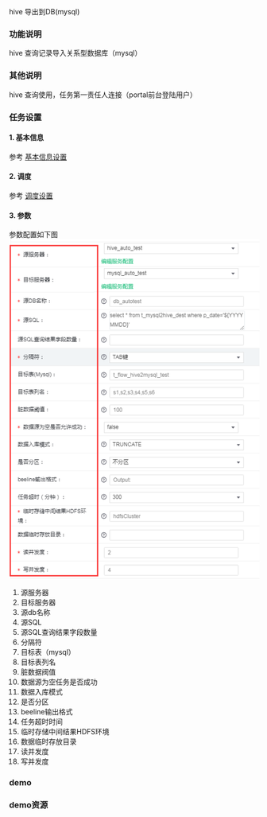 hive 导出到DB(mysql)

### 功能说明
hive 查询记录导入关系型数据库（mysql）

### 其他说明
hive 查询使用，任务第一责任人连接（portal前台登陆用户）

### 任务设置
#### 1. 基本信息  
参考 [基本信息设置](/workflow/workflow/runnerBasicInfo.md)  
#### 2. 调度  
参考 [调度设置](/workflow/workflow/runnerCycle.md)  

#### 3. 参数
参数配置如下图  
![hive2mysql](/workflow/workflow/images/hive2mysql.png)

1. 源服务器
2. 目标服务器
3. 源db名称
4. 源SQL
5. 源SQL查询结果字段数量
6. 分隔符
7. 目标表（mysql）
8. 目标表列名
9. 脏数据阀值
10. 数据源为空任务是否成功
11. 数据入库模式
12. 是否分区
13. beeline输出格式
14. 任务超时时间
15. 临时存储中间结果HDFS环境
16. 数据临时存放目录
17. 读并发度
18. 写并发度


### demo

### demo资源

